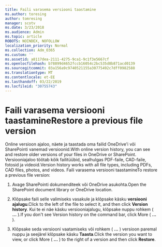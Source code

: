 ```yaml
---
title: Faili varasema versiooni taastamine
ms.author: toresing
author: tomresing
manager: scotv
ms.date: 3/23/2018
ms.audience: Admin
ms.topic: article
ROBOTS: NOINDEX, NOFOLLOW
localization_priority: Normal
ms.collection: Adm_O365
ms.custom: ''
ms.assetid: a8117dea-2111-4275-9ca1-9c1f3e5667cf
ms.openlocfilehash: b78899d4652fccb16054c2bc535d8b871acd0139
ms.sourcegitcommit: 03a156a9c9740521155a30775492c7dff0982588
ms.translationtype: MT
ms.contentlocale: et-EE
ms.lasthandoff: 03/22/2019
ms.locfileid: "30755743"
---
```

# <a name="restore-a-previous-file-version"></a><span data-ttu-id="46064-102">Faili varasema versiooni taastamine</span><span class="sxs-lookup"><span data-stu-id="46064-102">Restore a previous file version</span></span>

<span data-ttu-id="46064-103">Online versioon ajaloo, näete ja taastada oma failid OneDrive'i või SharePointi vanemad versioonid.</span><span class="sxs-lookup"><span data-stu-id="46064-103">With online version history, you can see and restore older versions of your files in OneDrive or SharePoint.</span></span> <span data-ttu-id="46064-104">Versiooniajaloo töötab kõik failitüübid, sealhulgas PDF-faile, CAD-faile, fotosid ja videoid.</span><span class="sxs-lookup"><span data-stu-id="46064-104">Version history works with all file types, including PDFs, CAD files, photos, and videos.</span></span> <span data-ttu-id="46064-105">Faili varasema versiooni taastamine</span><span class="sxs-lookup"><span data-stu-id="46064-105">To restore a previous file version:</span></span>
  
1. <span data-ttu-id="46064-106">Avage SharePointi dokumenditeek või OneDrive asukohta.</span><span class="sxs-lookup"><span data-stu-id="46064-106">Open the SharePoint document library or OneDrive location.</span></span>
    
2. <span data-ttu-id="46064-107">Klõpsake faili selle valimiseks vasakule ja klõpsake käsku **versiooni ajalugu**.</span><span class="sxs-lookup"><span data-stu-id="46064-107">Click to the left of the file to select it, and then click **Version history**.</span></span> <span data-ttu-id="46064-108">Kui te ei näe käsku versiooniajalugu, klõpsake nuppu rohkem ( **...** ).</span><span class="sxs-lookup"><span data-stu-id="46064-108">If you don't see Version history on the command bar, click More ( **...** ).</span></span> 
    
3. <span data-ttu-id="46064-109">Klõpsake seda versiooni vaatamiseks või rohkem ( **...** ) versioon paremal nuppu ja seejärel klõpsake käsku **Taasta**.</span><span class="sxs-lookup"><span data-stu-id="46064-109">Click the version you want to view, or click More ( **...** ) to the right of a version and then click **Restore**.</span></span>
    

